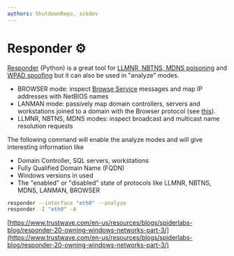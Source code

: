 ```yaml
---
authors: ShutdownRepo, sckdev
---
```


# Responder ⚙️

[Responder](https://github.com/lgandx/Responder) (Python) is a great tool for [LLMNR, NBTNS, MDNS poisoning](../movement/mitm-and-coerced-authentications/llmnr-nbtns-mdns-spoofing.md) and [WPAD spoofing](../movement/mitm-and-coerced-authentications/wpad-spoofing.md) but it can also be used in "analyze" modes.

* BROWSER mode: inspect [Browse Service](http://ubiqx.org/cifs/Browsing.html) messages and map IP addresses with NetBIOS names 
* LANMAN mode: passively map domain controllers, servers and workstations joined to a domain with the Browser protocol (see [this](https://www.trustwave.com/en-us/resources/blogs/spiderlabs-blog/sheepl-20-automating-people-for-red-and-blue-tradecraft/)).
* LLMNR, NBTNS, MDNS modes: inspect broadcast and multicast name resolution requests

The following command will enable the analyze modes and will give interesting information like

* Domain Controller, SQL servers, workstations
* Fully Qualified Domain Name (FQDN)
* Windows versions in used
* The "enabled" or "disabled" state of protocols like LLMNR, NBTNS, MDNS, LANMAN, BROWSER

```bash
responder --interface "eth0" --analyze
responder -I "eth0" -A
```

[https://www.trustwave.com/en-us/resources/blogs/spiderlabs-blog/responder-20-owning-windows-networks-part-3/](https://www.trustwave.com/en-us/resources/blogs/spiderlabs-blog/responder-20-owning-windows-networks-part-3/)
